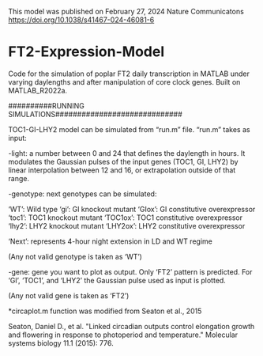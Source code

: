 This model was published on February 27, 2024 Nature Communicatons https://doi.org/10.1038/s41467-024-46081-6

# FT2-Expression-Model
Code for the simulation of poplar FT2 daily transcription in MATLAB under varying daylengths and after manipulation of core clock genes. Built on MATLAB_R2022a.

##########RUNNING SIMULATIONS#############################

TOC1-GI-LHY2 model can be simulated from “run.m” file. “run.m” takes as input:

-light: a number between 0 and 24 that defines the daylength in hours. It modulates the Gaussian pulses of the input genes (TOC1, GI, LHY2) by linear interpolation between 12 and 16, or extrapolation outside of that range.

-genotype: next genotypes can be simulated:

‘WT’: Wild type
‘gi’: GI knockout mutant
‘GIox’: GI constitutive overexpressor
‘toc1’: TOC1 knockout mutant
‘TOC1ox’: TOC1 constitutive overexpressor
‘lhy2’: LHY2 knockout mutant
‘LHY2ox’: LHY2 constitutive overexpressor

‘Next’: represents 4-hour night extension in LD and WT regime

(Any not valid genotype is taken as ‘WT’)

-gene: gene you want to plot as output. Only ‘FT2’ pattern is predicted. For ‘GI’, ‘TOC1’, and ‘LHY2’ the Gaussian pulse used as input is plotted.

(Any not valid gene is taken as ‘FT2’)  


*circaplot.m function was modified from Seaton et al., 2015

Seaton, Daniel D., et al. "Linked circadian outputs control elongation growth and flowering in response to photoperiod and temperature." Molecular systems biology 11.1 (2015): 776.
